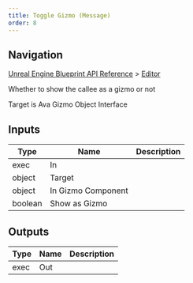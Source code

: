 ```yaml
---
title: Toggle Gizmo (Message)
order: 8
---
```

## Navigation

[Unreal Engine Blueprint API Reference](https://dev.epicgames.com/documentation/en-us/unreal-engine/BlueprintAPI) > [Editor](https://dev.epicgames.com/documentation/en-us/unreal-engine/BlueprintAPI/Editor)

Whether to show the callee as a gizmo or not

Target is Ava Gizmo Object Interface

## Inputs

| Type | Name | Description |
| --- | --- | --- |
| exec | In |  |
| object | Target |  |
| object | In Gizmo Component |  |
| boolean | Show as Gizmo |  |

## Outputs

| Type | Name | Description |
| --- | --- | --- |
| exec | Out |  |
